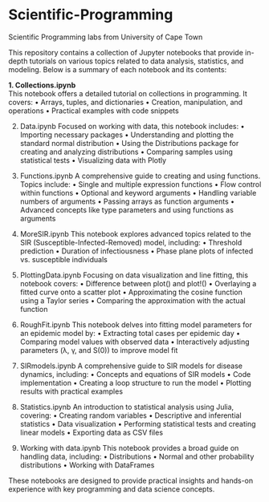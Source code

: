 # Scientific-Programming
Scientific Programming labs from University of Cape Town

This repository contains a collection of Jupyter notebooks that provide in-depth tutorials on various topics related to data analysis, statistics, and modeling. Below is a summary of each notebook and its contents:

**1. Collections.ipynb** <br>
This notebook offers a detailed tutorial on collections in programming. It covers:
•	Arrays, tuples, and dictionaries
•	Creation, manipulation, and operations
•	Practical examples with code snippets

2. Data.ipynb
Focused on working with data, this notebook includes:
•	Importing necessary packages
•	Understanding and plotting the standard normal distribution
•	Using the Distributions package for creating and analyzing distributions
•	Comparing samples using statistical tests
•	Visualizing data with Plotly

3. Functions.ipynb
A comprehensive guide to creating and using functions. Topics include:
•	Single and multiple expression functions
•	Flow control within functions
•	Optional and keyword arguments
•	Handling variable numbers of arguments
•	Passing arrays as function arguments
•	Advanced concepts like type parameters and using functions as arguments

4. MoreSIR.ipynb
This notebook explores advanced topics related to the SIR (Susceptible-Infected-Removed) model, including:
•	Threshold prediction
•	Duration of infectiousness
•	Phase plane plots of infected vs. susceptible individuals

5. PlottingData.ipynb
Focusing on data visualization and line fitting, this notebook covers:
•	Difference between plot() and plot!()
•	Overlaying a fitted curve onto a scatter plot
•	Approximating the cosine function using a Taylor series
•	Comparing the approximation with the actual function

6. RoughFit.ipynb
This notebook delves into fitting model parameters for an epidemic model by:
•	Extracting total cases per epidemic day
•	Comparing model values with observed data
•	Interactively adjusting parameters (λ, γ, and S(0)) to improve model fit

7. SIRmodels.ipynb
A comprehensive guide to SIR models for disease dynamics, including:
•	Concepts and equations of SIR models
•	Code implementation
•	Creating a loop structure to run the model
•	Plotting results with practical examples

8. Statistics.ipynb
An introduction to statistical analysis using Julia, covering:
•	Creating random variables
•	Descriptive and inferential statistics
•	Data visualization
•	Performing statistical tests and creating linear models
•	Exporting data as CSV files

9. Working with data.ipynb
This notebook provides a broad guide on handling data, including:
•	Distributions
•	Normal and other probability distributions
•	Working with DataFrames

These notebooks are designed to provide practical insights and hands-on experience with key programming and data science concepts.

